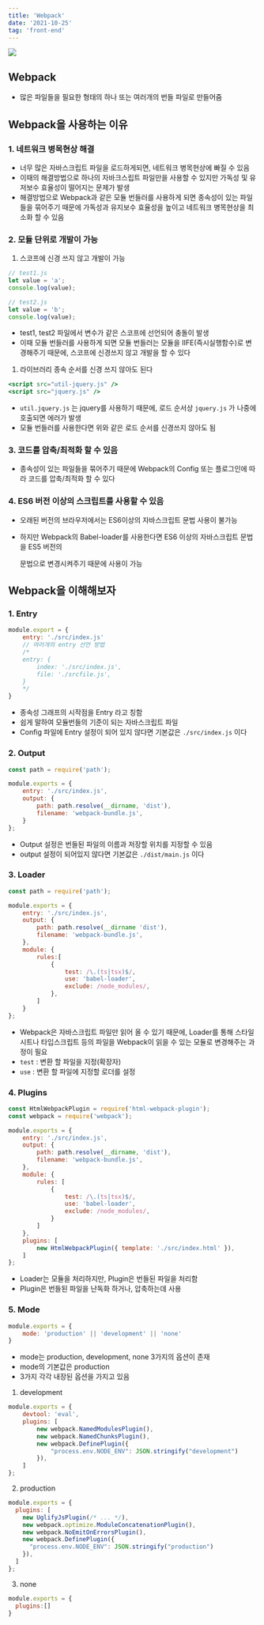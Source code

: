 ```yaml
---
title: 'Webpack'
date: '2021-10-25'
tag: 'front-end'
---
```


![](/images/posts/frontend/webpack_1.png)

## Webpack

- 많은 파일들을 필요한 형태의 하나 또는 여러개의 번들 파일로 만들어줌

## Webpack을 사용하는 이유

### 1. 네트워크 병목현상 해결

- 너무 많은 자바스크립트 파일을 로드하게되면, 네트워크 병목현상에 빠질 수 있음
- 이때의 해결방법으로 하나의 자바크스립트 파일만을 사용할 수 있지만 가독성 및 유저보수 효율성이 떨어지는 문제가 발생
- 해결방법으로 Webpack과 같은 모듈 번들러를 사용하게 되면 종속성이 있는 파일들을 묶어주기 때문에 가독성과 유지보수 효율성을 높이고 네트워크 병목현상을 최소화 할 수 있음

### 2. 모듈 단위로 개발이 가능

1. 스코프에 신경 쓰지 않고 개발이 가능

```jsx
// test1.js
let value = 'a';
console.log(value);

// test2.js
let value = 'b';
console.log(value);
```

- test1, test2 파일에서 변수가 같은 스코프에 선언되어 충돌이 발생
- 이때 모듈 번들러를 사용하게 되면 모듈 번들러는 모듈을 IIFE(즉시실행함수)로 변경해주기 때문에, 스코프에 신경쓰지 않고 개발을 할 수 있다
1. 라이브러리 종속 순서를 신경 쓰지 않아도 된다

```jsx
<script src="util-jquery.js" />
<script src="jquery.js" />
```

- `util.jquery.js` 는 jquery를 사용하기 때문에, 로드 순서상 `jquery.js` 가 나중에 호출되면 에러가 발생
- 모듈 번들러를 사용한다면 위와 같은 로드 순서를 신경쓰지 않아도 됨

### 3. 코드를 압축/최적화 할 수 있음

- 종속성이 있는 파일들을 묶어주기 때문에 Webpack의 Config 또는 플로그인에 따라 코드를 압축/최적화 할 수 있다

### 4. ES6 버전 이상의 스크립트를 사용할 수 있음

- 오래된 버전의 브라우저에서는 ES6이상의 자바스크립트 문법 사용이 불가능
- 하지만 Webpack의 Babel-loader를 사용한다면 ES6 이상의 자바스크립트 문법을 ES5 버전의
    
    문법으로 변경시켜주기 때문에 사용이 가능
    

## Webpack을 이해해보자

### 1. Entry

```jsx
module.export = {
	entry: './src/index.js'
	// 여러개의 entry 선언 방법
	/*
	entry: {
		index: './src/index.js',
		file: './srcfile.js',
	}
	*/
}
```

- 종속성 그래프의 시작점을 Entry 라고 칭함
- 쉽게 말하여 모듈번들의 기준이 되는 자바스크립트 파일
- Config 파일에 Entry 설정이 되어 있지 않다면 기본값은 `./src/index.js` 이다

### 2. Output

```jsx
const path = require('path');

module.exports = {
	entry: './src/index.js',
	output: {
		path: path.resolve(__dirname, 'dist'),
		filename: 'webpack-bundle.js',
	}
};
```

- Output 설정은 번들된 파일의 이름과 저장할 위치를 지정할 수 있음
- output 설정이 되어있지 않다면 기본값은 `./dist/main.js` 이다

### 3. Loader

```jsx
const path = require('path');

module.exports = {
	entry: './src/index.js',
	output: {
		path: path.resolve(__dirname 'dist'),
		filename: 'webpack-bundle.js',
	},
	module: {
		rules:[
			{
				test: /\.(ts|tsx)$/,
				use: 'babel-loader',
				exclude: /node_modules/,
			},
		]
	}
};
```

- Webpack은 자바스크립트 파일만 읽어 올 수 있기 때문에, Loader를 통해 스타일시트나 타입스크립트 등의 파일을 Webpack이 읽을 수 있는 모듈로 변경해주는 과정이 필요
- `test` : 변환 할 파일을 지정(확장자)
- `use` : 변환 할 파일에 지정할 로더를 설정

### 4. Plugins

```jsx
const HtmlWebpackPlugin = require('html-webpack-plugin');
const webpack = require('webpack');

module.exports = {
	entry: './src/index.js',
	output: {
		path: path.resolve(__dirname, 'dist'),
		filename: 'webpack-bundle.js',
	},
	module: {
		rules: [
			{
				test: /\.(ts|tsx)$/,
				use: 'babel-loader',
				exclude: /node_modules/,
			}
		]
	},
	plugins: [
		new HtmlWebpackPlugin({ template: './src/index.html' }),
	]
};
```

- Loader는 모듈을 처리하지만, Plugin은 번들된 파일을 처리함
- Plugin은 번들된 파일을 난독화 하거나, 압축하는데 사용

### 5. Mode

```jsx
module.exports = {
	mode: 'production' || 'development' || 'none'
}
```

- mode는 production, development, none 3가지의 옵션이 존재
- mode의 기본값은 production
- 3가지 각각 내장된 옵션을 가지고 있음

1. development

```jsx
module.exports = {
	devtool: 'eval',
	plugins: [
		new webpack.NamedModulesPlugin(),
		new webpack.NamedChunksPlugin(),
		new webpack.DefinePlugin({
			"process.env.NODE_ENV": JSON.stringify("development")
		}),
	]
};
```

2. production

```jsx
module.exports = {
  plugins: [
    new UglifyJsPlugin(/* ... */),
    new webpack.optimize.ModuleConcatenationPlugin(),
    new webpack.NoEmitOnErrorsPlugin(),
    new webpack.DefinePlugin({
      "process.env.NODE_ENV": JSON.stringify("production") 
    }),
  ]
};
```

3. none

```jsx
module.exports = {
  plugins:[]
}
```